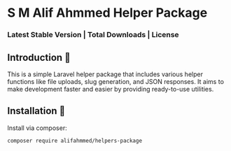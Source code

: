 # S M Alif Ahmmed Helper Package

### Latest Stable Version | Total Downloads | License

## Introduction 🖖
This is a simple Laravel helper package that includes various helper functions like file uploads, slug generation, and JSON responses. It aims to make development faster and easier by providing ready-to-use utilities.

## Installation 💽

Install via composer:

```bash
composer require alifahmmed/helpers-package
